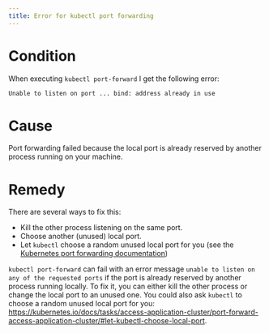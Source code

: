 ```yaml
---
title: Error for kubectl port forwarding
---
```


# Condition
When executing `kubectl port-forward` I get the following error:
```bash
Unable to listen on port ... bind: address already in use
```

# Cause
Port forwarding failed because the local port is already reserved by another process running on your machine.

# Remedy
There are several ways to fix this:
* Kill the other process listening on the same port.
* Choose another (unused) local port.
* Let `kubectl` choose a random unused local port for you (see the [Kubernetes port forwarding documentation](https://kubernetes.io/docs/tasks/access-application-cluster/port-forward-access-application-cluster/#let-kubectl-choose-local-port))

`kubectl port-forward` can fail with an error message `unable to listen on any of the requested ports` if the port is already reserved by another process running locally. To fix it, you can either kill the other process or change the local port to an unused one. You could also ask `kubectl` to choose a random unused local port for you: https://kubernetes.io/docs/tasks/access-application-cluster/port-forward-access-application-cluster/#let-kubectl-choose-local-port.

